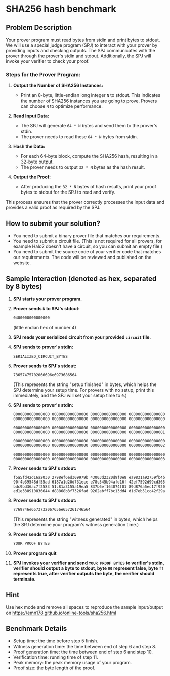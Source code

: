 # SHA256 hash benchmark
## Problem Description

Your prover program must read bytes from stdin and print bytes to stdout. We will use a special judge program (SPJ) to interact with your prover by providing inputs and checking outputs. The SPJ communicates with the prover through the prover's stdin and stdout. Additionally, the SPJ will invoke your verifier to check your proof.

### Steps for the Prover Program:

1. **Output the Number of SHA256 Instances:**
   - Print an 8-byte, little-endian long integer `N` to stdout. This indicates the number of SHA256 instances you are going to prove. Provers can choose `N` to optimize performance.

2. **Read Input Data:**
   - The SPJ will generate `64 * N` bytes and send them to the prover's stdin.
   - The prover needs to read these `64 * N` bytes from stdin.

3. **Hash the Data:**
   - For each 64-byte block, compute the SHA256 hash, resulting in a 32-byte output.
   - The prover needs to output `32 * N` bytes as the hash result.

4. **Output the Proof:**
   - After producing the `32 * N` bytes of hash results, print your proof bytes to stdout for the SPJ to read and verify.

This process ensures that the prover correctly processes the input data and provides a valid proof as required by the SPJ.

## How to submit your solution?
- You need to submit a binary prover file that matches our requirements.
- You need to submit a circuit file. (This is not required for all provers, for example Halo2 doesn't have a circuit, so you can submit an empty file.)
- You need to submit the source code of your verifier code that matches our requirements. The code will be reviewed and published on the website.

## Sample Interaction (denoted as hex, separated by 8 bytes)

1. **SPJ starts your prover program.**

2. **Prover sends `N` to SPJ's stdout:**

   ```
   0400000000000000
   ```
   (little endian hex of number 4)

3. **SPJ reads your serialized circuit from your provided `circuit` file.**

4. **SPJ sends to prover's stdin:**

   ```
   SERIALIZED_CIRCUIT_BYTES
   ```


5. **Prover sends to SPJ's stdout:**

   ```
   73657475702066696e6973686564
   ```

   (This represents the string "setup finished" in bytes, which helps the SPJ determine your setup time. For provers with no setup, print this immediately, and the SPJ will set your setup time to `0`.)

6. **SPJ sends to prover's stdin:**

   ```
   0000000000000000 0000000000000000 0000000000000000 0000000000000000
   0000000000000000 0000000000000000 0000000000000000 0000000000000000

   0000000000000000 0000000000000000 0000000000000000 0000000000000000
   0000000000000000 0000000000000000 0000000000000000 0000000000000001

   0000000000000000 0000000000000000 0000000000000000 0000000000000000
   0000000000000000 0000000000000000 0000000000000000 0000000000000002

   0000000000000000 0000000000000000 0000000000000000 0000000000000000
   0000000000000000 0000000000000000 0000000000000000 0000000000000003
   ```

7. **Prover sends to SPJ's stdout:**

   ```
   f5a5fd42d16a2030 2798ef6ed309979b 43003d2320d9f0e8 ea9831a92759fb4b
   90f4b39548df55ad 6187a1d20d731ece e78c545b94afd16f 42ef7592d99cd365
   bdc9bd36ac7f2583 51c81a3155a19ea5 837b6ef164074f01 89d876a5ec17f920
   ed1e338910836644 d88868b3f7326fad 9262abff7bc13dd4 d1d7eb51cc42f29a
   ```

8. **Prover sends to SPJ's stdout:**

   ```
   7769746e6573732067656e657261746564
   ```

   (This represents the string "witness generated" in bytes, which helps the SPJ determine your program's witness generation time.)

9. **Prover sends to SPJ's stdout:**

   ```
   YOUR PROOF BYTES
   ```
10. **Prover program quit**

10. **SPJ invokes your verifier and send `YOUR PROOF BYTES` to verifier's stdin, verifier should output a byte to stdout, byte `00` represent false, byte `ff` represents true, after verifier outputs the byte, the verifier should terminate.**

## Hint
Use hex mode and remove all spaces to reproduce the sample input/output on https://emn178.github.io/online-tools/sha256.html

## Benchmark Details
- Setup time: the time before step 5 finish.
- Witness generation time: the time between end of step 6 and step 8.
- Proof generation time: the time between end of step 6 and step 10.
- Verification time: running time of step 11.
- Peak memory: the peak memory usage of your program.
- Proof size: the byte length of the proof.